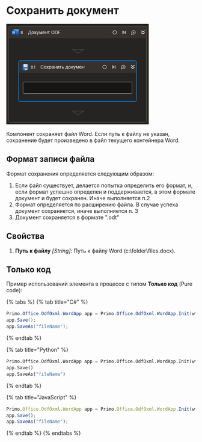 # Сохранить документ

![](<../../../../.gitbook/assets1/Cropped-SaveDocument.png>)

Компонент сохраняет файл Word. Если путь к файлу не указан, сохранение будет произведено в файл текущего контейнера Word.

## Формат записи файла

Формат сохранения определяется следующим образом:
1. Если файл существует, делается попытка определить его формат, и, если формат успешно определен и поддерживается, в этом формате документ и будет сохранен. Иначе выполняется п.2
2. Формат определяется по расширению файла. В случае успеха документ сохраняется, иначе выполняется п. 3
3. Документ сохраняется в формате ".odt"

## Свойства

1. **Путь к файлу** *[String]*: Путь к файлу Word (c:\folder\files.docx).

## Только код

Пример использованиѝ элемента в процессе с типом **Только код** (Pure code):

{% tabs %}
{% tab title="C#" %}
```csharp
Primo.Office.OdfOxml.WordApp app = Primo.Office.OdfOxml.WordApp.Init(wf, "fileName");
app.Save();
app.SaveAs("fileName");
```
{% endtab %}

{% tab title="Python" %}
```python
Primo.Office.OdfOxml.WordApp app = Primo.Office.OdfOxml.WordApp.Init(wf, "fileName")
app.Save()
app.SaveAs("fileName")
```
{% endtab %}

{% tab title="JavaScript" %}
```javascript
Primo.Office.OdfOxml.WordApp app = Primo.Office.OdfOxml.WordApp.Init(wf, "fileName");
app.Save();
app.SaveAs("fileName");
```
{% endtab %}
{% endtabs %}

